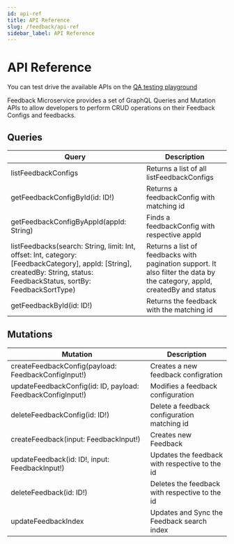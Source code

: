 ```yaml
---
id: api-ref
title: API Reference
slug: /feedback/api-ref
sidebar_label: API Reference
---
```


# API Reference

You can test drive the available APIs on the [QA testing playground](https://qa.one.redhat.com/api/graphql)

Feedback Microservice provides a set of GraphQL Queries and Mutation APIs to allow developers to perform CRUD operations on their Feedback Configs and feedbacks.

## Queries

| Query                                                                                                                                                                      | Description                                                                                                               |
| -------------------------------------------------------------------------------------------------------------------------------------------------------------------------- | ------------------------------------------------------------------------------------------------------------------------- |
| listFeedbackConfigs                                                                                                                                                        | Returns a list of all listFeedbackConfigs                                                                                 |
| getFeedbackConfigById(id: ID!)                                                                                                                                             | Returns a feedbackConfig with matching id                                                                                 |
| getFeedbackConfigByAppId(appId: String)                                                                                                                                    | Finds a feedbackConfig with respective appId                                                                              |
| listFeedbacks(search: String, limit: Int, offset: Int, category: [FeedbackCategory], appId: [String], createdBy: String, status: FeedbackStatus, sortBy: FeedbackSortType) | Returns a list of feedbacks with pagination support. It also filter the data by the category, appId, createdBy and status |
| getFeedbackById(id: ID!)                                                                                                                                                   | Returns the feedback with the matching id                                                                                 |

## Mutations

| Mutation                                                                 | Description                                                       |
| ------------------------------------------------------------------------ | ----------------------------------------------------------------- |
| createFeedbackConfig(payload: FeedbackConfigInput!)                      | Creates a new feedback configration                               |
| updateFeedbackConfig(id: ID, payload: FeedbackConfigInput!)              | Modifies a feedback configuration                                 |
| deleteFeedbackConfig(id: ID!)                                            | Delete a feedback configuration matching id                       |
| createFeedback(input: FeedbackInput!) | Creates new Feedback                          |
| updateFeedback(id: ID!, input: FeedbackInput!)          | Updates the feedback with respective to the id |
| deleteFeedback(id: ID!)          | Deletes the feedback with respective to the id |
| updateFeedbackIndex          | Updates and Sync the Feedback search index |
